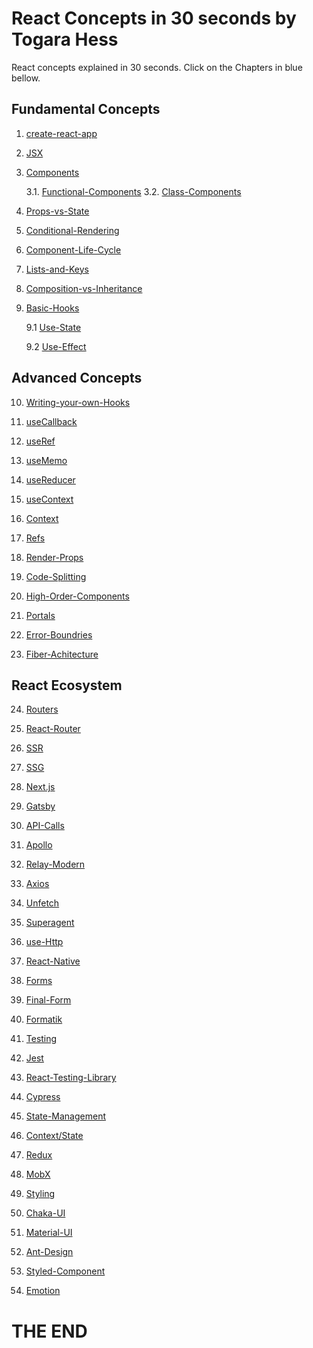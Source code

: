 # React Concepts in 30 seconds by Togara Hess

React concepts explained in 30 seconds.
Click on the Chapters in blue bellow.

## Fundamental Concepts

1.  [create-react-app](create-react-app.md)

2.  [JSX](JSX.md)

3.  [Components](Components.md)

    3.1. [Functional-Components](components-functional-components.md)
    3.2. [Class-Components](components-class-components.md)

4.  [Props-vs-State](Props-vs-State.md)

5.  [Conditional-Rendering](Conditional-Rendering.md)

6.  [Component-Life-Cycle](Component-Life-Cycle.md)

7.  [Lists-and-Keys](Lists-and-Keys.md)

8.  [Composition-vs-Inheritance](Composition-vs-Inheritance.md)

9.  [Basic-Hooks](Basic-Hooks.md)

    9.1 [ Use-State](Basic-Hooks-Use-State.md)

    9.2 [Use-Effect](Basic-Hooks-Use-Effect.md)

## Advanced Concepts

10. [Writing-your-own-Hooks](Writing-your-own-Hooks.md)

11. [useCallback](useCallback.md)

12. [useRef](useRef.md)

13. [useMemo](useMemo.md)

14. [useReducer](useReducer.md)

15. [useContext](useContext.md)

16. [Context](Context.md)

17. [Refs](Refs.md)

18. [Render-Props](Render-Props.md)

19. [Code-Splitting](Code-Splitting.md)

20. [High-Order-Components](High-Order-Components.md)

21. [Portals](Portals.md)

22. [Error-Boundries](Error-Boundries.md)

23. [Fiber-Achitecture](Fiber-Achitecture.md)

## React Ecosystem

24. [Routers](Routers.md)

25. [React-Router](React-Router.md)

26. [SSR](SSR.md)

27. [SSG](SSG.md)

28. [Next.js](Next.js.md)

29. [Gatsby](Gatsby.md)

30. [API-Calls](API-Calls.md)

31. [Apollo](Apollo.md)

32. [Relay-Modern](Relay-Modern.md)

33. [Axios](Axios.md)

34. [Unfetch](Unfetch.md)

35. [Superagent](Superagent.md)

36. [use-Http](use-Http.md)

37. [React-Native](React-Native.md)

38. [Forms](Forms.md)

39. [Final-Form](Final-Form.md)

40. [Formatik](Formatik.md)

41. [Testing](Testing.md)

42. [Jest](Jest.md)

43. [React-Testing-Library](React-Testing-Library.md)

44. [Cypress](Cypress.md)

45. [State-Management](State-Management.md)

46. [Context/State](Context/State.md)

47. [Redux](Redux.md)

48. [MobX](MobX.md)

49. [Styling](Styling.md)

50. [Chaka-UI](Chaka-UI.md)

51. [Material-UI](Material-UI.md)

52. [Ant-Design](Ant-Design.md)

53. [Styled-Component](Styled-Component.md)

54. [Emotion](Emotion.md)

# THE END
